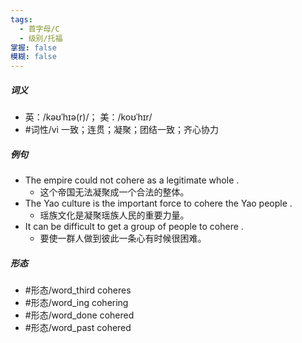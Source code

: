 ```yaml
---
tags:
  - 首字母/C
  - 级别/托福
掌握: false
模糊: false
---
```

##### 词义
- 英：/kəʊˈhɪə(r)/； 美：/koʊˈhɪr/
- #词性/vi  一致；连贯；凝聚；团结一致；齐心协力
##### 例句
- The empire could not cohere as a legitimate whole .
	- 这个帝国无法凝聚成一个合法的整体。
- The Yao culture is the important force to cohere the Yao people .
	- 瑶族文化是凝聚瑶族人民的重要力量。
- It can be difficult to get a group of people to cohere .
	- 要使一群人做到彼此一条心有时候很困难。
##### 形态
- #形态/word_third coheres
- #形态/word_ing cohering
- #形态/word_done cohered
- #形态/word_past cohered

